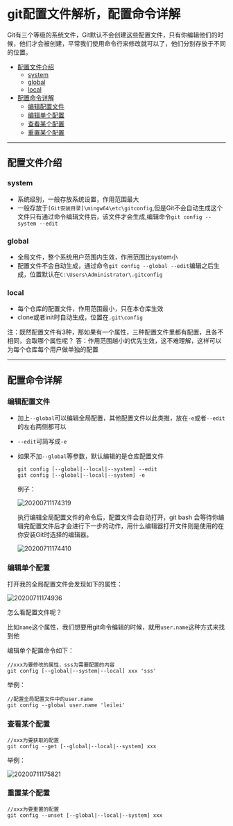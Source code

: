 # git配置文件解析，配置命令详解

Git有三个等级的系统文件，Git默认不会创建这些配置文件，只有你编辑他们的时候，他们才会被创建，平常我们使用命令行来修改就可以了，他们分别存放于不同的位置。

<!-- TOC -->

- [配置文件介绍](#配置文件介绍)
  - [system](#system)
  - [global](#global)
  - [local](#local)
- [配置命令详解](#配置命令详解)
  - [编辑配置文件](#编辑配置文件)
  - [编辑单个配置](#编辑单个配置)
  - [查看某个配置](#查看某个配置)
  - [重置某个配置](#重置某个配置)

<!-- /TOC -->

---
## 配置文件介绍

### system

- 系统级别，一般存放系统设置，作用范围最大
- 一般存放于`[Git安装目录]\mingw64\etc\gitconfig`,但是Git不会自动生成这个文件只有通过命令编辑文件后，该文件才会生成,编辑命令`git config --system --edit`

### global

- 全局文件，整个系统用户范围内生效，作用范围比system小
- 配置文件不会自动生成，通过命令`git config --global --edit`编辑之后生成，位置默认在`C:\Users\Administrator\.gitconfig`

### local

- 每个仓库的配置文件，作用范围最小，只在本仓库生效
- clone或者init时自动生成，位置在`.git\config`

注：既然配置文件有3种，那如果有一个属性，三种配置文件里都有配置，且各不相同，会取哪个属性呢？
答：作用范围越小的优先生效，这不难理解，这样可以为每个仓库每个用户做单独的配置

---
## 配置命令详解

### 编辑配置文件

- 加上`--global`可以编辑全局配置，其他配置文件以此类推，放在`-e`或者`--edit`的左右两侧都可以
- `--edit`可简写成`-e`
- 如果不加`--global`等参数，默认编辑的是仓库配置文件
  ```
  git config [--global|--local|--system] --edit
  git config [--global|--local|--system] -e
  ```
  例子：
    
    ![20200711174319](https://cdn.jsdelivr.net/gh/leiyu1997/Blogs@master/Resources/pictures/20200711174319.png)

    执行编辑全局配置文件的命令后，配置文件会自动打开，git bash 会等待你编辑完配置文件后才会进行下一步的动作，用什么编辑器打开文件则是使用的在你安装Git时选择的编辑器。

    ![20200711174410](https://cdn.jsdelivr.net/gh/leiyu1997/Blogs@master/Resources/pictures/20200711174410.png)

### 编辑单个配置

打开我的全局配置文件会发现如下的属性：

![20200711174936](https://cdn.jsdelivr.net/gh/leiyu1997/Blogs@master/Resources/pictures/20200711174936.png)

怎么看配置文件呢？

比如`name`这个属性，我们想要用git命令编辑的时候，就用`user.name`这种方式来找到他

编辑单个配置命令如下：

```
//xxx为要修改的属性，sss为需要配置的内容
git config [--global|--system|--local] xxx 'sss'
```
举例：

```
//配置全局配置文件中的user.name
git config --global user.name 'leilei'
```

### 查看某个配置

```
//xxx为要获取的配置
git config --get [--global|--local|--system] xxx
```

举例：

![20200711175821](https://cdn.jsdelivr.net/gh/leiyu1997/Blogs@master/Resources/pictures/20200711175821.png)

### 重置某个配置

```
//xxx为要重置的配置
git config --unset [--global|--local|--system] xxx
```